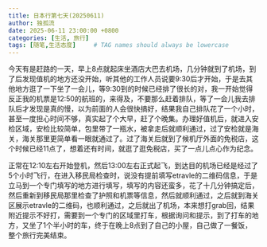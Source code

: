 ```yaml
---
title: 日本行第七天(20250611)
author: 独孤流
date: 2025-06-11 23:00:00 +0800
categories: [生活, 旅行]
tags: [随笔,生活态度]     # TAG names should always be lowercase
---
```


今天有是赶路的一天，早上8点就起床坐酒店大巴去机场，几分钟就到了机场，到了后发现值机的地方还没开始，听其他的工作人员说要9:30后才开始，于是去其他地方逛了一下坐了一会儿，等9:30到的时候已经排了很长的对，我一开始觉得反正我的机票是12:50的航班的，来得及，不要那么赶着排队，等了一会儿我去排队后才发现是真的慢，以为前面的人会很快搞好，结果我自己排队花了一个小时，甚至一度担心时间不够，真实起了个大早，赶了个晚集。办理好值机后，就进入安检区域，安检比较简单，包里带了一瓶水，被拿走后就顺利通过，过了安检就是海关，海关那里更简单看一眼就通过了。过了海关后就到了候机厅外面的免税店，这个时候已经11点了，想着还有时间，就逛了逛免税店，买了一点儿点心作为纪念。

正常在12:10左右开始登机，然后13:00左右正式起飞，到达目的机场已经是经过了5个小时飞行，在进入移民局检查时，说没有提前填写etravle的二维码信息，于是立马到一个专门填写的地方进行填写，填写的内容还蛮多，花了十几分钟搞定后，然后重新到移民局那里检查了护照和机票等信息，然后就顺利通过，之后就到海关区展示etravle的二维码，也顺利通过，之后就出了机场，本来想打grab回，结果附近提示不好打，需要到一个专门的区域里打车，根据询问和提示，到了打车的地方，又坐了1个半小时的车，终于在晚上8点到了自己的小屋，自己做了一餐饭，整个旅行完美结束。